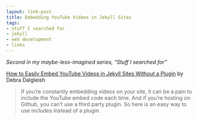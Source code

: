 ```yaml
---
layout: link-post
title: Embedding YouTube Videos in Jekyll Sites
tags:
- stuff I searched for
- jekyll
- web development
- links
---
```


*Second in my maybe-less-imagined series, “Stuff I searched for”*

[How to Easily Embed YouTube Videos in Jekyll Sites Without a Plugin](http://www.adamwadeharris.com/how-to-easily-embed-youtube-videos-in-jekyll-sites-without-a-plugin/) by Debra Dalgleish

> If you’re constantly embedding videos on your site, it can be a pain to include the YouTube embed code each time. And if you’re hosting on Github, you can’t use a third party plugin. So here is an easy way to use includes instead of a plugin.
